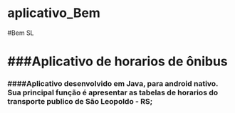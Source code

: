 # aplicativo_Bem

#Bem SL<h1>
###Aplicativo de horarios de ônibus<h3>
####Aplicativo desenvolvido em Java, para android nativo. Sua principal função é apresentar as tabelas de horarios do transporte publico de São Leopoldo - RS;<h4>

